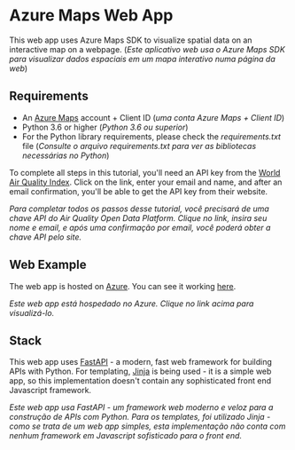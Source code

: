# Azure Maps Web App

This web app uses Azure Maps SDK to visualize spatial data on an interactive map on a webpage.
(_Este aplicativo web usa o Azure Maps SDK para visualizar dados espaciais em um mapa interativo numa página da web_)

## Requirements

- An [Azure Maps](./APIKEY.md) account + Client ID (_uma conta Azure Maps + Client ID_)
- Python 3.6 or higher (_Python 3.6 ou superior_)
- For the Python library requirements, please check the _requirements.txt_ file (_Consulte o arquivo requirements.txt para ver as bibliotecas necessárias no Python_)

To complete all steps in this tutorial, you'll need an API key from the [World Air Quality Index](https://aqicn.org/data-platform/token/#/). Click on the link, enter your email and name, and after an email confirmation, you'll be able to get the API key from their website.

_Para completar todos os passos desse tutorial, você precisará de uma chave API do Air Quality Open Data Platform. Clique no link, insira seu nome e email, e após uma confirmação por email, você poderá obter a chave API pelo site._

## Web Example

The web app is hosted on [Azure](https://portal.azure.com/). You can see it working [here](https://aqtracker.azurewebsites.net/).

_Este web app está hospedado no Azure. Clique no link acima para visualizá-lo._

## Stack

This web app uses [FastAPI](https://fastapi.tiangolo.com/) - a modern, fast web framework for building APIs with Python. For templating, [Jinja](https://jinja.palletsprojects.com/en/2.11.x/) is being used - it is a simple web app, so this implementation doesn't contain any sophisticated front end Javascript framework.

_Este web app usa FastAPI - um framework web moderno e veloz para a construção de APIs com Python. Para os templates, foi utilizado Jinja - como se trata de um web app simples, esta implementação não conta com nenhum framework em Javascript sofisticado para o front end._
